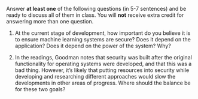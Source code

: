 Answer **at least one** of the following questions (in 5-7 sentences) and be ready to discuss all of them in class. You will **not** receive extra credit for answering more than one question. 

1. At the current stage of development, how important do you believe it is to ensure machine learning systems are secure? Does it depend on the application? Does it depend on the power of the system? Why?

2. In the readings, Goodman notes that security was built after the original functionality for operating systems were developed, and that this was a bad thing. However, it’s likely that putting resources into security while developing and researching different approaches would slow the developments in other areas of progress. Where should the balance be for these two goals?